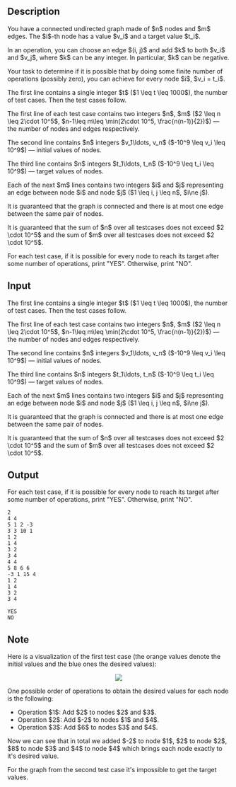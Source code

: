 ## Description

<div><p>You have a connected undirected graph made of $n$ nodes and $m$ edges. The $i$-th node has a value $v_i$ and a target value $t_i$.</p><p>In an operation, you can choose an edge $(i, j)$ and add $k$ to both $v_i$ and $v_j$, where $k$ can be any <span class="tex-font-style-bf">integer</span>. In particular, $k$ can be negative.</p><p>Your task to determine if it is possible that by doing some finite number of operations (possibly zero), you can achieve for every node $i$, $v_i = t_i$.</p></div><div class="input-specification"><p>The first line contains a single integer $t$ ($1 \leq t \leq 1000$), the number of test cases. Then the test cases follow.</p><p>The first line of each test case contains two integers $n$, $m$ ($2 \leq n \leq 2\cdot 10^5$, $n-1\leq m\leq \min(2\cdot 10^5, \frac{n(n-1)}{2})$) — the number of nodes and edges respectively.</p><p>The second line contains $n$ integers $v_1\ldots, v_n$ ($-10^9 \leq v_i \leq 10^9$) — initial values of nodes.</p><p>The third line contains $n$ integers $t_1\ldots, t_n$ ($-10^9 \leq t_i \leq 10^9$) — target values of nodes.</p><p>Each of the next $m$ lines contains two integers $i$ and $j$ representing an edge between node $i$ and node $j$ ($1 \leq i, j \leq n$, $i\ne j$).</p><p>It is guaranteed that the graph is connected and there is at most one edge between the same pair of nodes.</p><p>It is guaranteed that the sum of $n$ over all testcases does not exceed $2 \cdot 10^5$ and the sum of $m$ over all testcases does not exceed $2 \cdot 10^5$.</p></div><div class="output-specification"><p>For each test case, if it is possible for every node to reach its target after some number of operations, print "<span class="tex-font-style-tt">YES</span>". Otherwise, print "<span class="tex-font-style-tt">NO</span>".</p></div>

## Input

<p>The first line contains a single integer $t$ ($1 \leq t \leq 1000$), the number of test cases. Then the test cases follow.</p><p>The first line of each test case contains two integers $n$, $m$ ($2 \leq n \leq 2\cdot 10^5$, $n-1\leq m\leq \min(2\cdot 10^5, \frac{n(n-1)}{2})$) — the number of nodes and edges respectively.</p><p>The second line contains $n$ integers $v_1\ldots, v_n$ ($-10^9 \leq v_i \leq 10^9$) — initial values of nodes.</p><p>The third line contains $n$ integers $t_1\ldots, t_n$ ($-10^9 \leq t_i \leq 10^9$) — target values of nodes.</p><p>Each of the next $m$ lines contains two integers $i$ and $j$ representing an edge between node $i$ and node $j$ ($1 \leq i, j \leq n$, $i\ne j$).</p><p>It is guaranteed that the graph is connected and there is at most one edge between the same pair of nodes.</p><p>It is guaranteed that the sum of $n$ over all testcases does not exceed $2 \cdot 10^5$ and the sum of $m$ over all testcases does not exceed $2 \cdot 10^5$.</p>

## Output

<p>For each test case, if it is possible for every node to reach its target after some number of operations, print "<span class="tex-font-style-tt">YES</span>". Otherwise, print "<span class="tex-font-style-tt">NO</span>".</p>





```input1
2
4 4
5 1 2 -3
3 3 10 1
1 2
1 4
3 2
3 4
4 4
5 8 6 6
-3 1 15 4
1 2
1 4
3 2
3 4
```




```output1
YES
NO
```



## Note

<p>Here is a visualization of the first test case (the orange values denote the initial values and the blue ones the desired values): </p><center> <img class="tex-graphics" src="file://YI8I8UpK.png" style="max-width: 100.0%;max-height: 100.0%;"> </center><p>One possible order of operations to obtain the desired values for each node is the following:</p><ul> <li> Operation $1$: Add $2$ to nodes $2$ and $3$. </li><li> Operation $2$: Add $-2$ to nodes $1$ and $4$. </li><li> Operation $3$: Add $6$ to nodes $3$ and $4$. </li></ul><p>Now we can see that in total we added $-2$ to node $1$, $2$ to node $2$, $8$ to node $3$ and $4$ to node $4$ which brings each node exactly to it's desired value.</p><p>For the graph from the second test case it's impossible to get the target values.</p>
